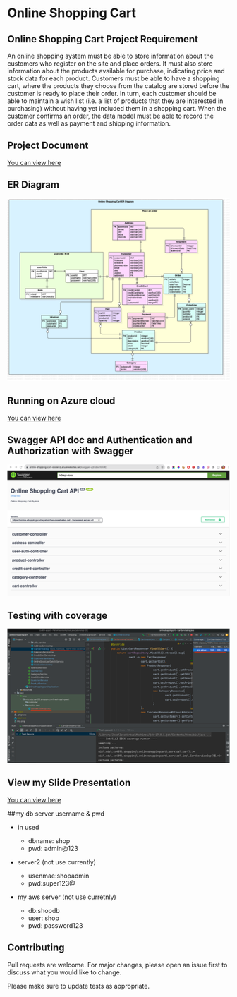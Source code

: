 # Online Shopping Cart

## Online Shopping Cart Project Requirement
An online shopping system must be able to store information about the customers who register on the site and place orders. It must also store information about the products available for purchase, indicating price and stock data for each product. Customers must be able to have a shopping cart, where the products they choose from the catalog are stored before the customer is ready to place their order. In turn, each customer should be able to maintain a wish list (i.e. a list of products that they are interested in purchasing) without having yet included them in a shopping cart. When the customer confirms an order, the data model must be able to record the order data as well as payment and shipping information.

## Project Document
[You can view here](https://docs.google.com/document/d/1AV-mqagb8TgwLimpRCuCa5HLKwPKmpXSQSt0sJj11cs/edit)

## ER Diagram
![img.png](src/main/resources/static/images/SheinERD.jpg)

## Running on Azure cloud
[You can view here](https://online-shopping-cart-system2.azurewebsites.net/swagger-ui/index.html#/)

## Swagger API doc and Authentication and Authorization with Swagger
![img_2.png](img_2.png)

## Testing with coverage
![img_1.png](img_1.png)

## View my Slide Presentation
[You can view here](https://docs.google.com/presentation/d/1fes2vVBcIohEeU6ON1-hpZBLUW12eO4X/edit#slide=id.p21)

##my db server username & pwd
- in used
  - dbname: shop
  - pwd: admin@123

- server2 (not use currently)
  - usenmae:shopadmin
  - pwd:super123@

- my aws server (not use curretnly)
  - db:shopdb
  - user: shop
  - pwd: password123

## Contributing

Pull requests are welcome. For major changes, please open an issue first
to discuss what you would like to change.

Please make sure to update tests as appropriate.

